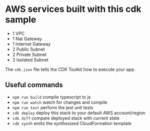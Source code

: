 # AWS services built with this cdk sample
* 1 VPC
* 1 Nat Gateway
* 1 Internet Gateway
* 2 Public Subnet
* 2 Private Subnet 
* 2 Isolated Subnet






The `cdk.json` file tells the CDK Toolkit how to execute your app.

## Useful commands

* `npm run build`   compile typescript to js
* `npm run watch`   watch for changes and compile
* `npm run test`    perform the jest unit tests
* `cdk deploy`      deploy this stack to your default AWS account/region
* `cdk diff`        compare deployed stack with current state
* `cdk synth`       emits the synthesized CloudFormation template
